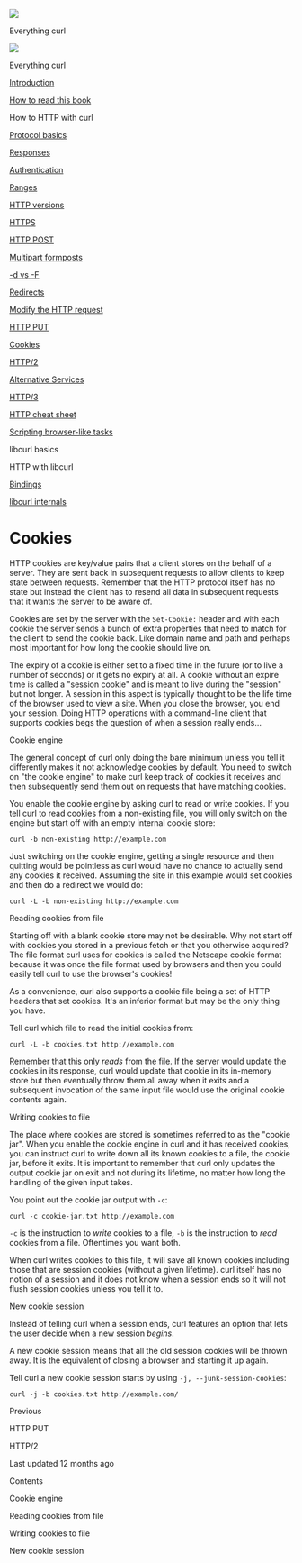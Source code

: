 <a href="../index.html" class="link-a079aa82--primary-53a25e66--logoLink-10d08504"></a>

<img src="https://gblobscdn.gitbook.com/orgs%2F-LxuH0qSm4xO9nWfEBlB%2Favatar.png?alt=media" class="image-67b14f24--avatar-1c1d03ec" />

<span class="text-4505230f--UIH400-4e41e82a--textContentFamily-49a318e1--spaceNameText-677c2969">Everything curl</span>

<a href="../index.html" class="link-a079aa82--primary-53a25e66--logoLink-10d08504"></a>

<img src="https://gblobscdn.gitbook.com/orgs%2F-LxuH0qSm4xO9nWfEBlB%2Favatar.png?alt=media" class="image-67b14f24--avatar-1c1d03ec" />

<span class="text-4505230f--UIH400-4e41e82a--textContentFamily-49a318e1--spaceNameText-677c2969">Everything curl</span>

<a href="../index.html" class="navButton-94f2579c--navButtonClickable-161b88ca"><span class="text-4505230f--UIH300-2063425d--textContentFamily-49a318e1--navButtonLabel-14a4968f">Introduction</span></a>

<a href="../how-to-read.html" class="navButton-94f2579c--navButtonClickable-161b88ca"><span class="text-4505230f--UIH300-2063425d--textContentFamily-49a318e1--navButtonLabel-14a4968f">How to read this book</span></a>





<span class="text-4505230f--UIH300-2063425d--textContentFamily-49a318e1--navButtonLabel-14a4968f">How to HTTP with curl</span>

<a href="basics.html" class="navButton-94f2579c--pageItemWithChildrenNested-2c5d8183--navButtonClickable-161b88ca"><span class="text-4505230f--UIH300-2063425d--textContentFamily-49a318e1--navButtonLabel-14a4968f">Protocol basics</span></a>

<a href="response.html" class="navButton-94f2579c--pageItemWithChildrenNested-2c5d8183--navButtonClickable-161b88ca"><span class="text-4505230f--UIH300-2063425d--textContentFamily-49a318e1--navButtonLabel-14a4968f">Responses</span></a>

<a href="auth.html" class="navButton-94f2579c--pageItemWithChildrenNested-2c5d8183--navButtonClickable-161b88ca"><span class="text-4505230f--UIH300-2063425d--textContentFamily-49a318e1--navButtonLabel-14a4968f">Authentication</span></a>

<a href="ranges.html" class="navButton-94f2579c--pageItemWithChildrenNested-2c5d8183--navButtonClickable-161b88ca"><span class="text-4505230f--UIH300-2063425d--textContentFamily-49a318e1--navButtonLabel-14a4968f">Ranges</span></a>

<a href="versions.html" class="navButton-94f2579c--pageItemWithChildrenNested-2c5d8183--navButtonClickable-161b88ca"><span class="text-4505230f--UIH300-2063425d--textContentFamily-49a318e1--navButtonLabel-14a4968f">HTTP versions</span></a>

<a href="https.html" class="navButton-94f2579c--pageItemWithChildrenNested-2c5d8183--navButtonClickable-161b88ca"><span class="text-4505230f--UIH300-2063425d--textContentFamily-49a318e1--navButtonLabel-14a4968f">HTTPS</span></a>

<a href="post.html" class="navButton-94f2579c--pageItemWithChildrenNested-2c5d8183--navButtonClickable-161b88ca"><span class="text-4505230f--UIH300-2063425d--textContentFamily-49a318e1--navButtonLabel-14a4968f">HTTP POST</span></a>

<a href="multipart.html" class="navButton-94f2579c--pageItemWithChildrenNested-2c5d8183--navButtonClickable-161b88ca"><span class="text-4505230f--UIH300-2063425d--textContentFamily-49a318e1--navButtonLabel-14a4968f">Multipart formposts</span></a>

<a href="postvspost.html" class="navButton-94f2579c--pageItemWithChildrenNested-2c5d8183--navButtonClickable-161b88ca"><span class="text-4505230f--UIH300-2063425d--textContentFamily-49a318e1--navButtonLabel-14a4968f">-d vs -F</span></a>

<a href="redirects.html" class="navButton-94f2579c--pageItemWithChildrenNested-2c5d8183--navButtonClickable-161b88ca"><span class="text-4505230f--UIH300-2063425d--textContentFamily-49a318e1--navButtonLabel-14a4968f">Redirects</span></a>

<a href="requests.html" class="navButton-94f2579c--pageItemWithChildrenNested-2c5d8183--navButtonClickable-161b88ca"><span class="text-4505230f--UIH300-2063425d--textContentFamily-49a318e1--navButtonLabel-14a4968f">Modify the HTTP request</span></a>

<a href="put.html" class="navButton-94f2579c--pageItemWithChildrenNested-2c5d8183--navButtonClickable-161b88ca"><span class="text-4505230f--UIH300-2063425d--textContentFamily-49a318e1--navButtonLabel-14a4968f">HTTP PUT</span></a>

<a href="cookies.html" class="navButton-94f2579c--pageItemWithChildrenNested-2c5d8183--navButtonClickable-161b88ca--navButtonOpened-6a88552e"><span class="text-4505230f--UIH300-2063425d--textContentFamily-49a318e1--navButtonLabel-14a4968f">Cookies</span></a>

<a href="http2.html" class="navButton-94f2579c--pageItemWithChildrenNested-2c5d8183--navButtonClickable-161b88ca"><span class="text-4505230f--UIH300-2063425d--textContentFamily-49a318e1--navButtonLabel-14a4968f">HTTP/2</span></a>

<a href="altsvc.html" class="navButton-94f2579c--pageItemWithChildrenNested-2c5d8183--navButtonClickable-161b88ca"><span class="text-4505230f--UIH300-2063425d--textContentFamily-49a318e1--navButtonLabel-14a4968f">Alternative Services</span></a>

<a href="http3.html" class="navButton-94f2579c--pageItemWithChildrenNested-2c5d8183--navButtonClickable-161b88ca"><span class="text-4505230f--UIH300-2063425d--textContentFamily-49a318e1--navButtonLabel-14a4968f">HTTP/3</span></a>

<a href="cheatsheet.html" class="navButton-94f2579c--pageItemWithChildrenNested-2c5d8183--navButtonClickable-161b88ca"><span class="text-4505230f--UIH300-2063425d--textContentFamily-49a318e1--navButtonLabel-14a4968f">HTTP cheat sheet</span></a>

<a href="browserlike.html" class="navButton-94f2579c--pageItemWithChildrenNested-2c5d8183--navButtonClickable-161b88ca"><span class="text-4505230f--UIH300-2063425d--textContentFamily-49a318e1--navButtonLabel-14a4968f">Scripting browser-like tasks</span></a>

<span class="text-4505230f--UIH300-2063425d--textContentFamily-49a318e1--navButtonLabel-14a4968f">libcurl basics</span>

<span class="text-4505230f--UIH300-2063425d--textContentFamily-49a318e1--navButtonLabel-14a4968f">HTTP with libcurl</span>

<a href="../bindings.html" class="navButton-94f2579c--navButtonClickable-161b88ca"><span class="text-4505230f--UIH300-2063425d--textContentFamily-49a318e1--navButtonLabel-14a4968f">Bindings</span></a>

<a href="../internals.html" class="navButton-94f2579c--navButtonClickable-161b88ca"><span class="text-4505230f--UIH300-2063425d--textContentFamily-49a318e1--navButtonLabel-14a4968f">libcurl internals</span></a>

<a href="../bookindex.html" class="navButton-94f2579c--navButtonClickable-161b88ca"><span class="text-4505230f--UIH300-2063425d--textContentFamily-49a318e1--navButtonLabel-14a4968f"></span></a>





# <span class="text-4505230f--DisplayH900-bfb998fa--textContentFamily-49a318e1">Cookies</span>

<span class="text-4505230f--UIH300-2063425d--textUIFamily-5ebd8e40--text-8ee2c8b2"></span>

<span class="text-4505230f--UIH300-2063425d--textUIFamily-5ebd8e40--text-8ee2c8b2"></span>

<span class="text-4505230f--TextH400-3033861f--textContentFamily-49a318e1"><span data-key="2a85639aa89c47269c3c69075221440a"><span data-offset-key="2a85639aa89c47269c3c69075221440a:0">HTTP cookies are key/value pairs that a client stores on the behalf of a server. They are sent back in subsequent requests to allow clients to keep state between requests. Remember that the HTTP protocol itself has no state but instead the client has to resend all data in subsequent requests that it wants the server to be aware of.</span></span></span>

<span class="text-4505230f--TextH400-3033861f--textContentFamily-49a318e1"><span data-key="f4bc2bcbe9b147c688b8f2821f3cdc8a"><span data-offset-key="f4bc2bcbe9b147c688b8f2821f3cdc8a:0">Cookies are set by the server with the </span><span data-offset-key="f4bc2bcbe9b147c688b8f2821f3cdc8a:1">`Set-Cookie:`</span><span data-offset-key="f4bc2bcbe9b147c688b8f2821f3cdc8a:2"> header and with each cookie the server sends a bunch of extra properties that need to match for the client to send the cookie back. Like domain name and path and perhaps most important for how long the cookie should live on.</span></span></span>

<span class="text-4505230f--TextH400-3033861f--textContentFamily-49a318e1"><span data-key="846d7abea5224e08b22a2d7a0d9635dd"><span data-offset-key="846d7abea5224e08b22a2d7a0d9635dd:0">The expiry of a cookie is either set to a fixed time in the future (or to live a number of seconds) or it gets no expiry at all. A cookie without an expire time is called a "session cookie" and is meant to live during the "session" but not longer. A session in this aspect is typically thought to be the life time of the browser used to view a site. When you close the browser, you end your session. Doing HTTP operations with a command-line client that supports cookies begs the question of when a session really ends…</span></span></span>

<span class="text-4505230f--HeadingH700-04e1a2a3--textContentFamily-49a318e1"><span data-key="fe290c5b5e1e420c9bd52df02d059c76"><span data-offset-key="fe290c5b5e1e420c9bd52df02d059c76:0">Cookie engine</span></span></span>

<span class="text-4505230f--TextH400-3033861f--textContentFamily-49a318e1"><span data-key="b600a54466e7446fb8b3206fe6099812"><span data-offset-key="b600a54466e7446fb8b3206fe6099812:0">The general concept of curl only doing the bare minimum unless you tell it differently makes it not acknowledge cookies by default. You need to switch on "the cookie engine" to make curl keep track of cookies it receives and then subsequently send them out on requests that have matching cookies.</span></span></span>

<span class="text-4505230f--TextH400-3033861f--textContentFamily-49a318e1"><span data-key="e5e7c0b093a34577871467bf5d0fd2d2"><span data-offset-key="e5e7c0b093a34577871467bf5d0fd2d2:0">You enable the cookie engine by asking curl to read or write cookies. If you tell curl to read cookies from a non-existing file, you will only switch on the engine but start off with an empty internal cookie store:</span></span></span>

    curl -b non-existing http://example.com

<span class="text-4505230f--TextH400-3033861f--textContentFamily-49a318e1"><span data-key="e890dba0149045fabaf20599b839276c"><span data-offset-key="e890dba0149045fabaf20599b839276c:0">Just switching on the cookie engine, getting a single resource and then quitting would be pointless as curl would have no chance to actually send any cookies it received. Assuming the site in this example would set cookies and then do a redirect we would do:</span></span></span>

    curl -L -b non-existing http://example.com

<span class="text-4505230f--HeadingH700-04e1a2a3--textContentFamily-49a318e1"><span data-key="a5aa83b6b8db45b69dfd1793e5827043"><span data-offset-key="a5aa83b6b8db45b69dfd1793e5827043:0">Reading cookies from file</span></span></span>

<span class="text-4505230f--TextH400-3033861f--textContentFamily-49a318e1"><span data-key="f87e1baf0bd7490aa0f4849a31392cf7"><span data-offset-key="f87e1baf0bd7490aa0f4849a31392cf7:0">Starting off with a blank cookie store may not be desirable. Why not start off with cookies you stored in a previous fetch or that you otherwise acquired? The file format curl uses for cookies is called the Netscape cookie format because it was once the file format used by browsers and then you could easily tell curl to use the browser's cookies!</span></span></span>

<span class="text-4505230f--TextH400-3033861f--textContentFamily-49a318e1"><span data-key="3ca7b0835fe54992941ca9ba9155b88a"><span data-offset-key="3ca7b0835fe54992941ca9ba9155b88a:0">As a convenience, curl also supports a cookie file being a set of HTTP headers that set cookies. It's an inferior format but may be the only thing you have.</span></span></span>

<span class="text-4505230f--TextH400-3033861f--textContentFamily-49a318e1"><span data-key="a29758a9b6a24decbfc78733bdbd1ecd"><span data-offset-key="a29758a9b6a24decbfc78733bdbd1ecd:0">Tell curl which file to read the initial cookies from:</span></span></span>

    curl -L -b cookies.txt http://example.com

<span class="text-4505230f--TextH400-3033861f--textContentFamily-49a318e1"><span data-key="1ad77400327e495791b72eb030a60a45"><span data-offset-key="1ad77400327e495791b72eb030a60a45:0">Remember that this only </span><span data-offset-key="1ad77400327e495791b72eb030a60a45:1">_reads_</span><span data-offset-key="1ad77400327e495791b72eb030a60a45:2"> from the file. If the server would update the cookies in its response, curl would update that cookie in its in-memory store but then eventually throw them all away when it exits and a subsequent invocation of the same input file would use the original cookie contents again.</span></span></span>

<span class="text-4505230f--HeadingH700-04e1a2a3--textContentFamily-49a318e1"><span data-key="89d4aff8bee84a4695be78eb01b0db6b"><span data-offset-key="89d4aff8bee84a4695be78eb01b0db6b:0">Writing cookies to file</span></span></span>

<span class="text-4505230f--TextH400-3033861f--textContentFamily-49a318e1"><span data-key="62298c6501f04909bd421e7f59f74724"><span data-offset-key="62298c6501f04909bd421e7f59f74724:0">The place where cookies are stored is sometimes referred to as the "cookie jar". When you enable the cookie engine in curl and it has received cookies, you can instruct curl to write down all its known cookies to a file, the cookie jar, before it exits. It is important to remember that curl only updates the output cookie jar on exit and not during its lifetime, no matter how long the handling of the given input takes.</span></span></span>

<span class="text-4505230f--TextH400-3033861f--textContentFamily-49a318e1"><span data-key="5c60aa60ca4448658a386e180aeac1d0"><span data-offset-key="5c60aa60ca4448658a386e180aeac1d0:0">You point out the cookie jar output with </span><span data-offset-key="5c60aa60ca4448658a386e180aeac1d0:1">`-c`</span><span data-offset-key="5c60aa60ca4448658a386e180aeac1d0:2">:</span></span></span>

    curl -c cookie-jar.txt http://example.com

<span class="text-4505230f--TextH400-3033861f--textContentFamily-49a318e1"><span data-key="25885f98169b461eb45a75d93f659268"><span data-offset-key="25885f98169b461eb45a75d93f659268:0">`-c`</span><span data-offset-key="25885f98169b461eb45a75d93f659268:1"> is the instruction to </span><span data-offset-key="25885f98169b461eb45a75d93f659268:2">_write_</span><span data-offset-key="25885f98169b461eb45a75d93f659268:3"> cookies to a file, </span><span data-offset-key="25885f98169b461eb45a75d93f659268:4">`-b`</span><span data-offset-key="25885f98169b461eb45a75d93f659268:5"> is the instruction to </span><span data-offset-key="25885f98169b461eb45a75d93f659268:6">_read_</span><span data-offset-key="25885f98169b461eb45a75d93f659268:7"> cookies from a file. Oftentimes you want both.</span></span></span>

<span class="text-4505230f--TextH400-3033861f--textContentFamily-49a318e1"><span data-key="02888368ceae4c0a8219f828d769ca05"><span data-offset-key="02888368ceae4c0a8219f828d769ca05:0">When curl writes cookies to this file, it will save all known cookies including those that are session cookies (without a given lifetime). curl itself has no notion of a session and it does not know when a session ends so it will not flush session cookies unless you tell it to.</span></span></span>

<span class="text-4505230f--HeadingH700-04e1a2a3--textContentFamily-49a318e1"><span data-key="e60de94942924a249b3193d5e1334708"><span data-offset-key="e60de94942924a249b3193d5e1334708:0">New cookie session</span></span></span>

<span class="text-4505230f--TextH400-3033861f--textContentFamily-49a318e1"><span data-key="369c0f3ce3e6456c8820479a329394eb"><span data-offset-key="369c0f3ce3e6456c8820479a329394eb:0">Instead of telling curl when a session ends, curl features an option that lets the user decide when a new session </span><span data-offset-key="369c0f3ce3e6456c8820479a329394eb:1">_begins_</span><span data-offset-key="369c0f3ce3e6456c8820479a329394eb:2">.</span></span></span>

<span class="text-4505230f--TextH400-3033861f--textContentFamily-49a318e1"><span data-key="d6125fc657b844098c6986867f3d0172"><span data-offset-key="d6125fc657b844098c6986867f3d0172:0">A new cookie session means that all the old session cookies will be thrown away. It is the equivalent of closing a browser and starting it up again.</span></span></span>

<span class="text-4505230f--TextH400-3033861f--textContentFamily-49a318e1"><span data-key="efbf653f37b644bb83622d108a49bb95"><span data-offset-key="efbf653f37b644bb83622d108a49bb95:0">Tell curl a new cookie session starts by using </span><span data-offset-key="efbf653f37b644bb83622d108a49bb95:1">`-j, --junk-session-cookies`</span><span data-offset-key="efbf653f37b644bb83622d108a49bb95:2">:</span></span></span>

    curl -j -b cookies.txt http://example.com/

<a href="put.html" class="reset-3c756112--card-6570f064--whiteCard-fff091a4--cardPrevious-56a5e674"></a>

<span class="text-4505230f--TextH200-a3425406--textContentFamily-49a318e1">Previous</span>

<span class="text-4505230f--UIH400-4e41e82a--textContentFamily-49a318e1">HTTP PUT</span>

<a href="http2.html" class="reset-3c756112--card-6570f064--whiteCard-fff091a4--cardNext-19241c42"></a>


<span class="text-4505230f--UIH400-4e41e82a--textContentFamily-49a318e1">HTTP/2</span>



<span class="text-4505230f--TextH200-a3425406--textContentFamily-49a318e1">Last updated 12 months ago</span>



<span class="text-4505230f--InfoH100-1e92e1d1--textContentFamily-49a318e1">Contents</span>

<a href="cookies.html#cookie-engine" class="reset-3c756112--menuItem-aa02f6ec--menuItemLight-757d5235--menuItemInline-173bdf97--pageTocItem-f4427024"></a>

<span class="text-4505230f--UIH300-2063425d--textContentFamily-49a318e1"><span class="text-4505230f--UIH200-50ead35f--textContentFamily-49a318e1">Cookie engine</span></span>

<a href="cookies.html#reading-cookies-from-file" class="reset-3c756112--menuItem-aa02f6ec--menuItemLight-757d5235--menuItemInline-173bdf97--pageTocItem-f4427024"></a>

<span class="text-4505230f--UIH300-2063425d--textContentFamily-49a318e1"><span class="text-4505230f--UIH200-50ead35f--textContentFamily-49a318e1">Reading cookies from file</span></span>

<a href="cookies.html#writing-cookies-to-file" class="reset-3c756112--menuItem-aa02f6ec--menuItemLight-757d5235--menuItemInline-173bdf97--pageTocItem-f4427024"></a>

<span class="text-4505230f--UIH300-2063425d--textContentFamily-49a318e1"><span class="text-4505230f--UIH200-50ead35f--textContentFamily-49a318e1">Writing cookies to file</span></span>

<a href="cookies.html#new-cookie-session" class="reset-3c756112--menuItem-aa02f6ec--menuItemLight-757d5235--menuItemInline-173bdf97--pageTocItem-f4427024"></a>

<span class="text-4505230f--UIH300-2063425d--textContentFamily-49a318e1"><span class="text-4505230f--UIH200-50ead35f--textContentFamily-49a318e1">New cookie session</span></span>
